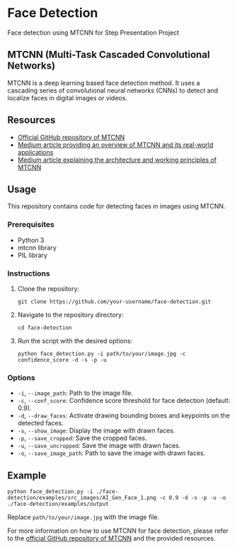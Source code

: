 # Face Detection
Face detection using MTCNN for Step Presentation Project

## MTCNN (Multi-Task Cascaded Convolutional Networks)
MTCNN is a deep learning based face detection method. It uses a cascading series of convolutional neural networks (CNNs) to detect and localize faces in digital images or videos.

## Resources
- [Official GitHub repository of MTCNN](https://github.com/ipazc/mtcnn)
- [Medium article providing an overview of MTCNN and its real-world applications](https://medium.com/the-modern-scientist/multi-task-cascaded-convolutional-neural-network-mtcnn-a31d88f501c8)
- [Medium article explaining the architecture and working principles of MTCNN](https://medium.com/@iselagradilla94/multi-task-cascaded-convolutional-networks-mtcnn-for-face-detection-and-facial-landmark-alignment-7c21e8007923)

## Usage
This repository contains code for detecting faces in images using MTCNN.

### Prerequisites
- Python 3
- mtcnn library
- PIL library

### Instructions
1. Clone the repository:
   ```
   git clone https://github.com/your-username/face-detection.git
   ```
2. Navigate to the repository directory:
   ```
   cd face-detection
   ```
3. Run the script with the desired options:
   ```
   python face_detection.py -i path/to/your/image.jpg -c confidence_score -d -s -p -u
   ```

### Options
- `-i`, `--image_path`: Path to the image file.
- `-c`, `--conf_score`: Confidence score threshold for face detection (default: 0.9).
- `-d`, `--draw_faces`: Activate drawing bounding boxes and keypoints on the detected faces.
- `-s`, `--show_image`: Display the image with drawn faces.
- `-p`, `--save_cropped`: Save the cropped faces.
- `-u`, `--save_uncropped`: Save the image with drawn faces.
- `-o`, `--save_image_path`: Path to save the image with drawn faces.


## Example
```
python face_detection.py -i ./face-detection/examples/src_images/AI_Gen_Face_1.png -c 0.9 -d -s -p -u -o ./face-detection/examples/output
```

Replace `path/to/your/image.jpg` with the image file.

For more information on how to use MTCNN for face detection, please refer to the [official GitHub repository of MTCNN](https://github.com/ipazc/mtcnn) and the provided resources.